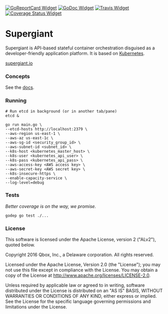 [![GoReportCard Widget]][GoReportCard] [![GoDoc Widget]][GoDoc] [![Travis Widget]][Travis] [![Coverage Status Widget]][Coverage Status]

[GoReportCard Widget]: https://goreportcard.com/badge/github.com/supergiant/supergiant
[GoReportCard]: https://goreportcard.com/report/github.com/supergiant/supergiant
[GoDoc]: https://godoc.org/github.com/supergiant/supergiant
[GoDoc Widget]: https://godoc.org/github.com/supergiant/supergiant?status.svg
[Travis]: https://travis-ci.org/supergiant/supergiant
[Travis Widget]: https://travis-ci.org/supergiant/supergiant.svg?branch=master
[Coverage Status]: https://coveralls.io/github/supergiant/supergiant?branch=master
[Coverage Status Widget]: https://coveralls.io/repos/github/supergiant/supergiant/badge.svg?branch=master

# Supergiant

Supergiant is API-based stateful container orchestration disguised as a
developer-friendly application platform. It is based on
[Kubernetes](https://github.com/kubernetes/kubernetes).

[supergiant.io](supergiant.io)

### Concepts

See the [docs](docs/v0/apps.md).

### Running

```shell
# Run etcd in background (or in another tab/pane)
etcd &

go run main.go \
--etcd-hosts http://localhost:2379 \
--aws-region us-east-1 \
--aws-az us-east-1c \
--aws-sg-id <security_group_id> \
--aws-subnet-id <subnet_id> \
--k8s-host <kubernetes_master_host> \
--k8s-user <kubernetes_api_user> \
--k8s-pass <kubernetes_api_pass> \
--aws-access-key <AWS access key> \
--aws-secret-key <AWS secret key> \
--k8s-insecure-https \
--enable-capacity-service \
--log-level=debug
```

### Tests

*Better coverage is on the way, we promise.*

```shell
godep go test ./...
```

### License

This software is licensed under the Apache License, version 2 ("ALv2"), quoted below.

Copyright 2016 Qbox, Inc., a Delaware corporation. All rights reserved.

Licensed under the Apache License, Version 2.0 (the "License"); you may not
use this file except in compliance with the License. You may obtain a copy of
the License at http://www.apache.org/licenses/LICENSE-2.0.

Unless required by applicable law or agreed to in writing, software
distributed under the License is distributed on an "AS IS" BASIS, WITHOUT
WARRANTIES OR CONDITIONS OF ANY KIND, either express or implied. See the
License for the specific language governing permissions and limitations under
the License.
